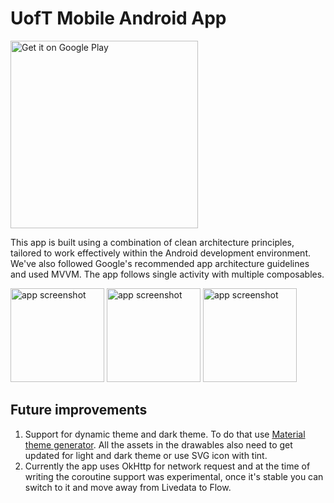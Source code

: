 # UofT Mobile Android App

<a href='https://play.google.com/store/apps/details?id=ca.utoronto.megaapp'><img alt='Get it on Google Play' src='https://play.google.com/intl/en_us/badges/static/images/badges/en_badge_web_generic.png' width=300/></a>

This app is built using a combination of clean architecture principles, tailored to work effectively within the Android development environment. We've also followed Google's recommended app architecture guidelines and used MVVM. The app follows single activity with multiple composables.

<p float="left">
<img src="https://github.com/UofTMADLab/UofTMobileAndroid/blob/feature/final-fixes/docs/AppScreenShot1.webp?raw=true" alt="app screenshot" width="150" />  
<img src="https://github.com/UofTMADLab/UofTMobileAndroid/blob/feature/final-fixes/docs/AppScreenShot2.webp?raw=true" alt="app screenshot" width="150" />  
<img src="https://github.com/UofTMADLab/UofTMobileAndroid/blob/feature/final-fixes/docs/AppScreenShot3.webp?raw=true" alt="app screenshot" width="150" />  
</p>

## Future improvements

1. Support for dynamic theme and dark theme. To do that use [Material theme generator](https://material-foundation.github.io/material-theme-builder/). All the assets in the drawables also need to get updated for light and dark theme or use SVG icon with tint.
2. Currently the app uses OkHttp for network request and at the time of writing the coroutine support was experimental, once it's stable you can switch to it and move away from Livedata to Flow.